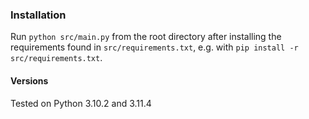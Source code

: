 


### Installation

Run ```python src/main.py``` from the root directory after installing the requirements found in ```src/requirements.txt```, e.g. with ```pip install -r src/requirements.txt```.

#### Versions
Tested on Python 3.10.2 and 3.11.4
